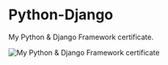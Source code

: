 # Python-Django
My Python & Django Framework certificate.

<img src="https://github.com/user-attachments/assets/b854daee-2935-4e56-8b29-7414719ea7aa" alt="My Python & Django Framework certificate">
